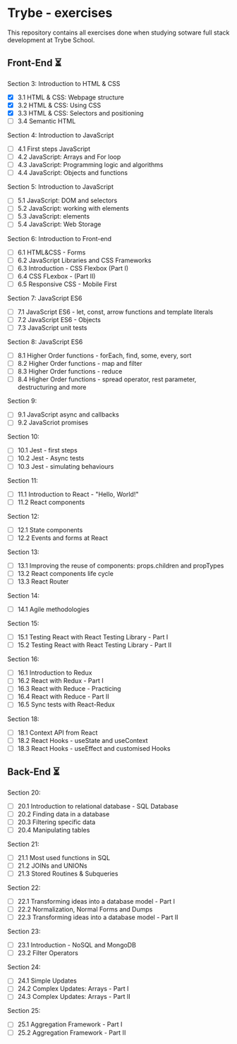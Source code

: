 # Trybe - exercises

This repository contains all exercises done when studying sotware full stack development at Trybe School.

## Front-End :hourglass_flowing_sand:

Section 3: Introduction to HTML & CSS 
- [x] 3.1 HTML & CSS: Webpage structure 
- [x] 3.2 HTML & CSS: Using CSS 
- [x] 3.3 HTML & CSS: Selectors and positioning 
- [ ] 3.4 Semantic HTML

Section 4: Introduction to JavaScript 
- [ ] 4.1 First steps JavaScript 
- [ ] 4.2 JavaScript: Arrays and For loop 
- [ ] 4.3 JavaScript: Programming logic and algorithms 
- [ ] 4.4 JavaScript: Objects and functions

Section 5: Introduction to JavaScript 
- [ ] 5.1 JavaScript: DOM and selectors 
- [ ] 5.2 JavaScript: working with elements 
- [ ] 5.3 JavaScript: elements 
- [ ] 5.4 JavaScript: Web Storage 

Section 6: Introduction to Front-end 
- [ ] 6.1 HTML&CSS - Forms 
- [ ] 6.2 JavaScript Libraries and CSS Frameworks 
- [ ] 6.3 Introduction - CSS Flexbox (Part I) 
- [ ] 6.4 CSS FLexbox - (Part II) 
- [ ] 6.5 Responsive CSS - Mobile First

Section 7: JavaScript ES6 
- [ ] 7.1 JavaScript ES6 - let, const, arrow functions and template literals 
- [ ] 7.2 JavaScript ES6 - Objects 
- [ ] 7.3 JavaScript unit tests

Section 8: JavaScript ES6 
- [ ] 8.1 Higher Order functions - forEach, find, some, every, sort 
- [ ] 8.2 Higher Order functions - map and filter 
- [ ] 8.3 Higher Order functions - reduce 
- [ ] 8.4 Higher Order functions - spread operator, rest parameter, destructuring and more

Section 9: 
- [ ] 9.1 JavaScript async and callbacks 
- [ ] 9.2 JavaScriot promises

Section 10: 
- [ ] 10.1 Jest - first steps 
- [ ] 10.2 Jest - Async tests 
- [ ] 10.3 Jest - simulating behaviours

Section 11: 
- [ ] 11.1 Introduction to React - "Hello, World!" 
- [ ] 11.2 React components

Section 12: 
- [ ] 12.1 State components 
- [ ] 12.2 Events and forms at React

Section 13: 
- [ ] 13.1 Improving the reuse of components: props.children and propTypes 
- [ ] 13.2 React components life cycle 
- [ ] 13.3 React Router

Section 14: 
- [ ] 14.1 Agile methodologies

Section 15: 
- [ ] 15.1 Testing React with React Testing Library - Part I 
- [ ] 15.2 Testing React with React Testing Library - Part II

Section 16: 
- [ ] 16.1 Introduction to Redux 
- [ ] 16.2 React with Redux - Part I 
- [ ] 16.3 React with Reduce - Practicing 
- [ ] 16.4 React with Reduce - Part II 
- [ ] 16.5 Sync tests with React-Redux 

Section 18: 
- [ ] 18.1 Context API from React 
- [ ] 18.2 React Hooks - useState and useContext 
- [ ] 18.3 React Hooks - useEffect and customised Hooks

## Back-End :hourglass_flowing_sand:

Section 20:
- [ ] 20.1 Introduction to relational database - SQL Database
- [ ] 20.2 Finding data in a database
- [ ] 20.3 Filtering specific data
- [ ] 20.4 Manipulating tables

Section 21:
- [ ] 21.1 Most used functions in SQL
- [ ] 21.2 JOINs and UNIONs
- [ ] 21.3 Stored Routines & Subqueries

Section 22:
- [ ] 22.1 Transforming ideas into a database model - Part I
- [ ] 22.2 Normalization, Normal Forms and Dumps
- [ ] 22.3 Transforming ideas into a database model - Part II

Section 23:
- [ ] 23.1 Introduction - NoSQL and MongoDB
- [ ] 23.2 Filter Operators

Section 24:
- [ ] 24.1 Simple Updates
- [ ] 24.2 Complex Updates: Arrays - Part I
- [ ] 24.3 Complex Updates: Arrays - Part II

Section 25:
- [ ] 25.1 Aggregation Framework - Part I
- [ ] 25.2 Aggregation Framework - Part II

